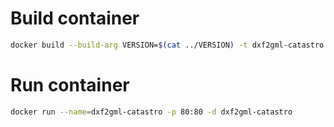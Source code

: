 Build container
===============

```sh
docker build --build-arg VERSION=$(cat ../VERSION) -t dxf2gml-catastro .
```

Run container
=============

```sh
docker run --name=dxf2gml-catastro -p 80:80 -d dxf2gml-catastro
```

